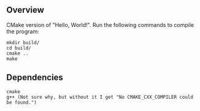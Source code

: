 ## Overview

CMake version of "Hello, World!". Run the following commands to compile the
program:

```
mkdir build/
cd build/
cmake ..
make
```

## Dependencies

```
cmake
g++ (Not sure why, but without it I get "No CMAKE_CXX_COMPILER could be found.")
```

